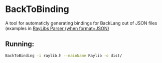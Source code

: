 # BackToBinding

A tool for automaticly generating bindings for BackLang out of JSON files (examples in [RayLibs Parser (when format=JSON)](https://github.com/raysan5/raylib/tree/master/parser)

## Running:

```bash
BackToBinding -i raylib.h --mainName Raylib -o dist/
```
